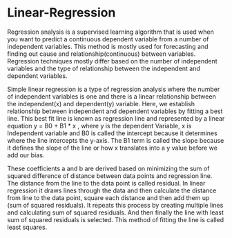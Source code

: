 # Linear-Regression
Regression analysis is a supervised learning algorithm that is used when you want to predict a continuous dependent variable from a number of independent variables. This method is mostly used for forecasting and finding out cause and relationship(continuous) between variables. Regression techniques mostly differ based on the number of independent variables and the type of relationship between the independent and dependent variables. 

Simple linear regression is a type of regression analysis where the number of independent variables is one and there is a linear relationship between the independent(x) and dependent(y) variable. Here, we establish relationship between independent and dependent variables by fitting a best line. This best fit line is known as regression line and represented by a linear equation y = B0 + B1 * x , where y is the dependent Variable, x is Independent variable and B0 is called the intercept because it determines where the line intercepts the y-axis. The B1 term is called the slope because it defines the slope of the line or how x translates into a y value before we add our bias. 

These coefficients a and b are derived based on minimizing the sum of squared difference of distance between data points and regression line. The distance from the line to the data point is called residual. In linear regression it draws lines through the data and then calculate the distance from line to the data point, square each distance and then add them up (sum of squared residuals). It repeats this process by creating multiple lines and calculating sum of squared residuals. And then finally the line with least sum of squared residuals is selected. This method of fitting the line is called least squares.



